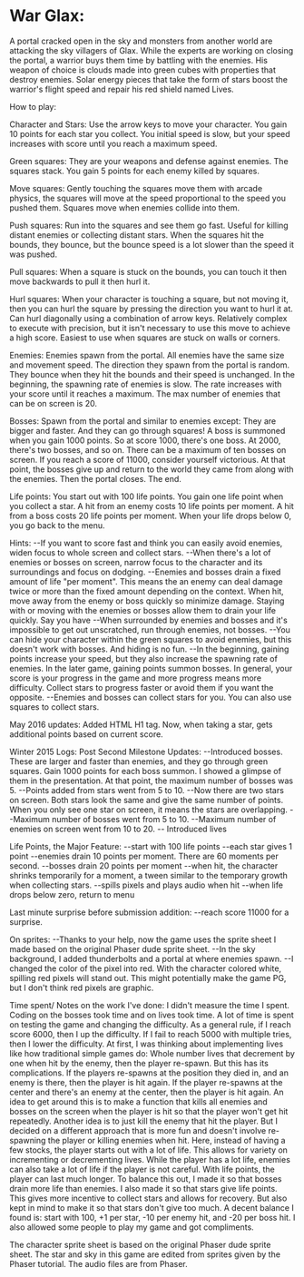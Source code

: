 # War Glax: 
A portal cracked open in the sky and monsters from another world are attacking the sky villagers of Glax. While the experts are working on closing the portal, a warrior buys them time by battling with the enemies. His weapon of choice is clouds made into green cubes with properties that destroy enemies. Solar energy pieces that take the form of stars boost the warrior's flight speed and repair his red shield named Lives. 

How to play:

Character and Stars: 
Use the arrow keys to move your character. You gain 10 points for each star you collect. You initial speed is slow, but your speed increases with score until you reach a maximum speed. 

Green squares: 
They are your weapons and defense against enemies. The squares stack. You gain 5 points for each enemy killed by squares. 

Move squares: 
Gently touching the squares move them with arcade physics, the squares will move at the speed proportional to the speed you pushed them. Squares move when enemies collide into them. 

Push squares: 
Run into the squares and see them go fast. Useful for killing distant enemies or collecting distant stars. When the squares hit the bounds, they bounce, but the bounce speed is a lot slower than the speed it was pushed. 

Pull squares: 
When a square is stuck on the bounds, you can touch it then move backwards to pull it then hurl it. 

Hurl squares:
When your character is touching a square, but not moving it, then you can hurl the square by pressing the direction you want to hurl it at. Can hurl diagonally using a combination of arrow keys. Relatively complex to execute with precision, but it isn't necessary to use this move to achieve a high score. Easiest to use when squares are stuck on walls or corners. 

Enemies: 
Enemies spawn from the portal. All enemies have the same size and movement speed. The direction they spawn from the portal is random. They bounce when they hit the bounds and their speed is unchanged. In the beginning, the spawning rate of enemies is slow. The rate increases with your score until it reaches a maximum. The max number of enemies that can be on screen is 20. 

Bosses: 
Spawn from the portal and similar to enemies except: They are bigger and faster. And they can go through squares! A boss is summoned when you gain 1000 points. So at score 1000, there's one boss. At 2000, there's two bosses, and so on. There can be a maximum of ten bosses on screen. If you reach a score of 11000, consider yourself victorious. At that point, the bosses give up and return to the world they came from along with the enemies. Then the portal closes. The end. 

Life points: 
You start out with 100 life points. You gain one life point when you collect a star. A hit from an enemy costs 10 life points per moment. A hit from a boss costs 20 life points per moment. When your life drops below 0, you go back to the menu. 

Hints:
--If you want to score fast and think you can easily avoid enemies, widen focus to whole screen and collect stars. 
--When there's a lot of enemies or bosses on screen, narrow focus to the character and its surroundings and focus on dodging. 
--Enemies and bosses drain a fixed amount of life "per moment". This means the an enemy can deal damage twice or more than the fixed amount depending on the context. When hit, move away from the enemy or boss quickly so minimize damage. Staying with or moving with the enemies or bosses allow them to drain your life quickly. Say you have 
--When surrounded by enemies and bosses and it's impossible to get out unscratched, run through enemies, not bosses. 
--You can hide your character within the green squares to avoid enemies, but this doesn't work with bosses. And hiding is no fun. 
--In the beginning, gaining points increase your speed, but they also increase the spawning rate of enemies. In the later game, gaining points summon bosses. In general, your score is your progress in the game and more progress means more difficulty. Collect stars to progress faster or avoid them if you want the opposite. 
--Enemies and bosses can collect stars for you. You can also use squares to collect stars. 





May 2016 updates: 
Added HTML H1 tag. 
Now, when taking a star, gets additional points based on current score. 




Winter 2015 Logs: 
Post Second Milestone Updates:
--Introduced bosses. These are larger and faster than enemies, and they go through green squares. Gain 1000 points for each boss summon. I showed a glimpse of them in the presentation. At that point, the maximum number of bosses was 5. 
--Points added from stars went from 5 to 10. 
--Now there are two stars on screen. Both stars look the same and give the same number of points. When you only see one star on screen, it means the stars are overlapping. 
--Maximum number of bosses went from 5 to 10. 
--Maximum number of enemies on screen went from 10 to 20. 
-- Introduced lives 

Life Points, the Major Feature: 
--start with 100 life points 
--each star gives 1 point 
--enemies drain 10 points per moment. There are 60 moments per second. 
--bosses drain 20 points per moment 
--when hit, the character shrinks temporarily for a moment, a tween similar to the temporary growth when collecting stars. 
--spills pixels and plays audio when hit 
--when life drops below zero, return to menu 

Last minute surprise before submission addition: 
--reach score 11000 for a surprise. 

On sprites: 
--Thanks to your help, now the game uses the sprite sheet I made based on the original Phaser dude sprite sheet. 
--In the sky background, I added thunderbolts and a portal at where enemies spawn. 
--I changed the color of the pixel into red. With the character colored white, spilling red pixels will stand out. This might potentially make the game PG, but I don't think red pixels are graphic. 

Time spent/ Notes on the work I've done: 
I didn't measure the time I spent. Coding on the bosses took time and on lives took time. A lot of time is spent on testing the game and changing the difficulty. As a general rule, if I reach score 6000, then I up the difficulty. If I fail to reach 5000 with multiple tries, then I lower the difficulty. 
At first, I was thinking about implementing lives like how traditional simple games do: 
Whole number lives that decrement by one when hit by the enemy, then the player re-spawn. 
But this has its complications. If the players re-spawns at the position they died in, and an enemy is there, then the player is hit again. If the player re-spawns at the center and there's an enemy at the center, then the player is hit again. 
An idea to get around this is to make a function that kills all enemies and bosses on the screen when the player is hit so that the player won't get hit repeatedly. Another idea is to just kill the enemy that hit the player. 
But I decided on a different approach that is more fun and doesn't involve re-spawning the player or killing enemies when hit. Here, instead of having a few stocks, the player starts out with a lot of life. This allows for variety on incrementing or decrementing lives. While the player has a lot life, enemies can also take a lot of life if the player is not careful. 
With life points, the player can last much longer. To balance this out, I made it so that bosses drain more life than enemies. I also made it so that stars give life points. This gives more incentive to collect stars and allows for recovery. But also kept in mind to make it so that stars don't give too much. A decent balance I found is: start with 100, +1 per star, -10 per enemy hit, and -20 per boss hit. 
I also allowed some people to play my game and got compliments. 

The character sprite sheet is based on the original Phaser dude sprite sheet. The star and sky in this game are edited from sprites given by the Phaser tutorial. The audio files are from Phaser. 


